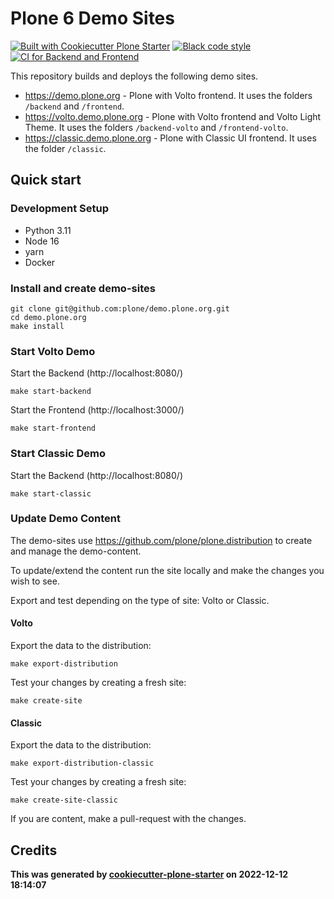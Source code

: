 # Plone 6 Demo Sites

[![Built with Cookiecutter Plone Starter](https://img.shields.io/badge/built%20with-Cookiecutter%20Plone%20Starter-0083be.svg?logo=cookiecutter)](https://github.com/collective/cookiecutter-plone-starter/)
[![Black code style](https://img.shields.io/badge/code%20style-black-000000.svg)](https://github.com/ambv/black)
[![CI for Backend and Frontend](https://github.com/plone/demo.plone.org/actions/workflows/ci.yml/badge.svg)](https://github.com/plone/demo.plone.org/actions/workflows/ci.yml)

This repository builds and deploys the following demo sites.

-   https://demo.plone.org - Plone with Volto frontend. It uses the folders `/backend` and `/frontend`.
-   https://volto.demo.plone.org - Plone with Volto frontend and Volto Light Theme. It uses the folders `/backend-volto` and `/frontend-volto`.
-   https://classic.demo.plone.org - Plone with Classic UI frontend. It uses the folder `/classic`.

## Quick start

### Development Setup

- Python 3.11
- Node 16
- yarn
- Docker

### Install and create demo-sites

```shell
git clone git@github.com:plone/demo.plone.org.git
cd demo.plone.org
make install
```

### Start Volto Demo

Start the Backend (http://localhost:8080/)

```shell
make start-backend
```

Start the Frontend (http://localhost:3000/)

```shell
make start-frontend
```

### Start Classic Demo

Start the Backend (http://localhost:8080/)

```shell
make start-classic
```

### Update Demo Content

The demo-sites use https://github.com/plone/plone.distribution to create and manage the demo-content.

To update/extend the content run the site locally and make the changes you wish to see.

Export and test depending on the type of site: Volto or Classic.

#### Volto

Export the data to the distribution:

```shell
make export-distribution
```

Test your changes by creating a fresh site:

```shell
make create-site
```

#### Classic

Export the data to the distribution:

```shell
make export-distribution-classic
```

Test your changes by creating a fresh site:

```shell
make create-site-classic
```

If you are content, make a pull-request with the changes.

## Credits

**This was generated by [cookiecutter-plone-starter](https://github.com/collective/cookiecutter-plone-starter) on 2022-12-12 18:14:07**
